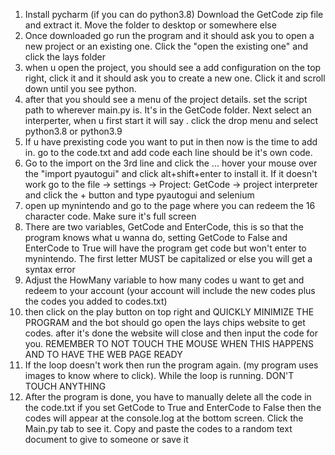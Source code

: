 1. Install pycharm (if you can do python3.8) Download the GetCode zip file and extract it. Move the folder to desktop or somewhere else
2. Once downloaded go run the program and it should ask you to open a new project or an existing one. Click the "open the existing one" and click the lays folder
3. when u open the project, you should see a add configuration on the top right, click it and it should ask you to create a new one. Click it and scroll down until you see python.
4. after that you should see a menu of the project details. set the script path to wherever main.py is. It's in the GetCode folder. Next select an interperter, when u first start it will say <no interpreter>. click the drop menu and select python3.8 or python3.9 
5. If u have prexisting code you want to put in then now is the time to add in. go to the code.txt and add code each line should be it's own code. 
6. Go to the import on the 3rd line and click the ... hover your mouse over the "import pyautogui" and click alt+shift+enter to install it. If it doesn't work go to the file -> settings -> Project: GetCode -> project interpreter and click the + button and type pyautogui and selenium 
7. open up mynintendo and go to the page where you can redeem the 16 character code. Make sure it's full screen
8. There are two variables, GetCode and EnterCode, this is so that the program knows what u wanna do, setting GetCode to False and EnterCode to True will have the program get code but won't enter to mynintendo. The first letter MUST be capitalized or else you will get a syntax error
9. Adjust the HowMany variable to how many codes u want to get and redeem to your account (your account will include the new codes plus the codes you added to codes.txt) 
10. then click on the play button on top right and QUICKLY MINIMIZE THE PROGRAM and the bot should go open the lays chips website to get codes. after it's done the website will close and then input the code for you. REMEMBER TO NOT TOUCH THE MOUSE WHEN THIS HAPPENS AND TO HAVE THE WEB PAGE READY
11. If the loop doesn't work then run the program again. (my program uses images to know where to click). While the loop is running. DON'T TOUCH ANYTHING
12. After the program is done, you have to manually delete all the code in the code.txt
if you set GetCode to True and EnterCode to False then the codes will appear at the console.log at the bottom screen. Click the Main.py tab to see it. Copy and paste the codes to a random text document to give to someone or save it 

